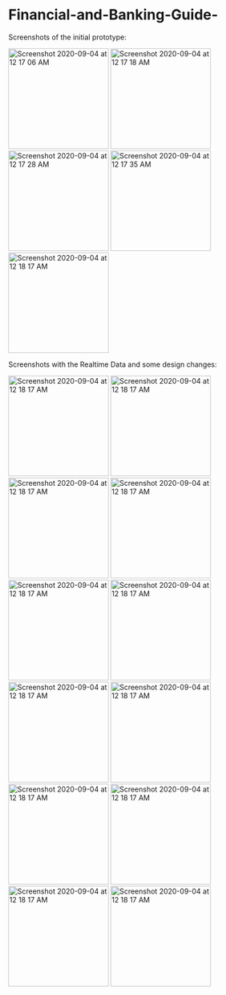 # Financial-and-Banking-Guide-
Screenshots of the initial prototype:

[](url)
<img width="200" alt="Screenshot 2020-09-04 at 12 17 06 AM" src="https://user-images.githubusercontent.com/26486434/92155278-be881e80-ee44-11ea-99fc-a6b47b203f65.png">
<img width="200" alt="Screenshot 2020-09-04 at 12 17 18 AM" src="https://user-images.githubusercontent.com/26486434/92155336-db245680-ee44-11ea-9961-44d01bb19750.png">
<img width="200" alt="Screenshot 2020-09-04 at 12 17 28 AM" src="https://user-images.githubusercontent.com/26486434/92155342-dd86b080-ee44-11ea-8dd3-b9afa835b236.png">
<img width="200" alt="Screenshot 2020-09-04 at 12 17 35 AM" src="https://user-images.githubusercontent.com/26486434/92155347-df507400-ee44-11ea-9430-a75bd06a5679.png">
<img width="200" alt="Screenshot 2020-09-04 at 12 18 17 AM" src="https://user-images.githubusercontent.com/26486434/92155349-e081a100-ee44-11ea-85af-9bfb51d0e792.png">

Screenshots with the Realtime Data and some design changes:

[](url)
<img width="200" alt="Screenshot 2020-09-04 at 12 18 17 AM" src="https://user-images.githubusercontent.com/26486434/105611327-8e80ee00-5dda-11eb-9bc6-51233d0dc3e8.jpeg">
<img width="200" alt="Screenshot 2020-09-04 at 12 18 17 AM" src="https://user-images.githubusercontent.com/26486434/105611328-8fb21b00-5dda-11eb-96c8-36b8f6487957.jpeg">
<img width="200" alt="Screenshot 2020-09-04 at 12 18 17 AM" src="https://user-images.githubusercontent.com/26486434/105611325-8c1e9400-5dda-11eb-9c40-bb4d8c4e1475.jpeg">
<img width="200" alt="Screenshot 2020-09-04 at 12 18 17 AM" src="https://user-images.githubusercontent.com/26486434/105611251-1fa39500-5dda-11eb-9940-39aab4efbd22.jpeg">
<img width="200" alt="Screenshot 2020-09-04 at 12 18 17 AM" src="https://user-images.githubusercontent.com/26486434/105611269-4235ae00-5dda-11eb-864c-854e40951009.jpeg">
<img width="200" alt="Screenshot 2020-09-04 at 12 18 17 AM" src="https://user-images.githubusercontent.com/26486434/105611278-4feb3380-5dda-11eb-95c6-9efddabce912.jpeg">
<img width="200" alt="Screenshot 2020-09-04 at 12 18 17 AM" src="https://user-images.githubusercontent.com/26486434/105611454-7f4e7000-5ddb-11eb-944b-371f33366508.jpeg">
<img width="200" alt="Screenshot 2020-09-04 at 12 18 17 AM" src="https://user-images.githubusercontent.com/26486434/105611293-672a2100-5dda-11eb-925b-94b4e780a159.jpeg">
<img width="200" alt="Screenshot 2020-09-04 at 12 18 17 AM" src="https://user-images.githubusercontent.com/26486434/105611302-70b38900-5dda-11eb-8072-794bb1c75fde.jpeg">
<img width="200" alt="Screenshot 2020-09-04 at 12 18 17 AM" src="https://user-images.githubusercontent.com/26486434/105611312-7b6e1e00-5dda-11eb-9fe6-9bf12e8f0c08.jpeg">
<img width="200" alt="Screenshot 2020-09-04 at 12 18 17 AM" src="https://user-images.githubusercontent.com/26486434/105611321-86c14980-5dda-11eb-954c-6b1f4feb88c4.jpeg">
<img width="200" alt="Screenshot 2020-09-04 at 12 18 17 AM" src="https://user-images.githubusercontent.com/26486434/105611323-89bc3a00-5dda-11eb-89a9-3a218d1d2fc0.jpeg">
